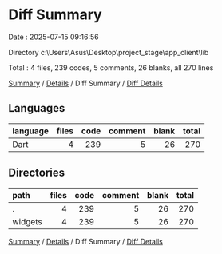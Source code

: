 # Diff Summary

Date : 2025-07-15 09:16:56

Directory c:\\Users\\Asus\\Desktop\\project_stage\\app_client\\lib

Total : 4 files,  239 codes, 5 comments, 26 blanks, all 270 lines

[Summary](results.md) / [Details](details.md) / Diff Summary / [Diff Details](diff-details.md)

## Languages
| language | files | code | comment | blank | total |
| :--- | ---: | ---: | ---: | ---: | ---: |
| Dart | 4 | 239 | 5 | 26 | 270 |

## Directories
| path | files | code | comment | blank | total |
| :--- | ---: | ---: | ---: | ---: | ---: |
| . | 4 | 239 | 5 | 26 | 270 |
| widgets | 4 | 239 | 5 | 26 | 270 |

[Summary](results.md) / [Details](details.md) / Diff Summary / [Diff Details](diff-details.md)